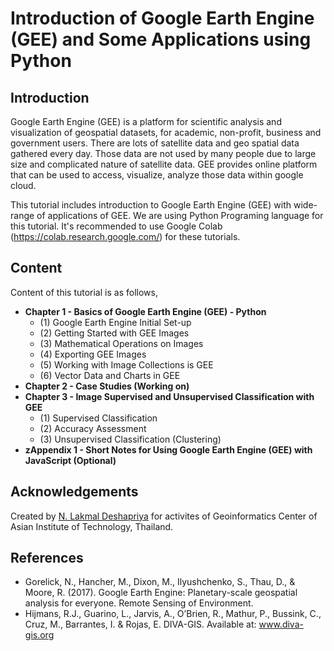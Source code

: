 # Introduction of Google Earth Engine (GEE) and Some Applications using Python

## Introduction

Google Earth Engine (GEE) is a platform for scientific analysis and visualization of geospatial datasets, for academic, non-profit, business and government users. There are lots of satellite data and geo spatial data gathered every day. Those data are not used by many people due to large size and complicated nature of satellite data. GEE provides online platform that can be used to access, visualize, analyze those data within google cloud.

This tutorial includes introduction to Google Earth Engine (GEE) with wide-range of applications of GEE. We are using Python Programing language for this tutorial. It's recommended to use Google Colab (https://colab.research.google.com/) for these tutorials.

## Content

Content of this tutorial is as follows,
* __Chapter 1 - Basics of Google Earth Engine (GEE) - Python__
  * (1) Google Earth Engine Initial Set-up
  * (2) Getting Started with GEE Images
  * (3) Mathematical Operations on Images
  * (4) Exporting GEE Images
  * (5) Working with Image Collections is GEE
  * (6) Vector Data and Charts in GEE
* __Chapter 2 - Case Studies (Working on)__
* __Chapter 3 - Image Supervised and Unsupervised Classification with GEE__
  * (1) Supervised Classification
  * (2) Accuracy Assessment
  * (3) Unsupervised Classification (Clustering)
 * __zAppendix 1 - Short Notes for Using Google Earth Engine (GEE) with JavaScript (Optional)__

## Acknowledgements

Created by [N. Lakmal Deshapriya](https://github.com/lakmalnd) for activites of Geoinformatics Center of Asian Institute of Technology, Thailand.

## References 
* Gorelick, N., Hancher, M., Dixon, M., Ilyushchenko, S., Thau, D., & Moore, R. (2017). Google Earth Engine: Planetary-scale geospatial analysis for everyone. Remote Sensing of Environment.
* Hijmans, R.J., Guarino, L., Jarvis, A., O’Brien, R., Mathur, P., Bussink, C., Cruz, M., Barrantes, I. & Rojas, E. DIVA-GIS. Available at: www.diva-gis.org

